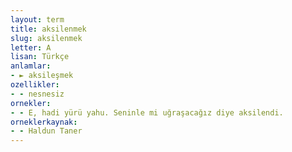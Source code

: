```yaml
---
layout: term
title: aksilenmek
slug: aksilenmek
letter: A
lisan: Türkçe
anlamlar:
- ► aksileşmek
ozellikler:
- - nesnesiz
ornekler:
- - E, hadi yürü yahu. Seninle mi uğraşacağız diye aksilendi.
orneklerkaynak:
- - Haldun Taner
---
```

